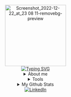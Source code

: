 

<div align="center">




<br>
<div>
  <div align=center>
      <img height="200" alt="Screenshot_2022-12-22_at_23 08 11-removebg-preview" src="https://img.freepik.com/vector-gratis/chica-usando-laptop-codigo-binario_1308-114505.jpg?w=740&t=st=1680707289~exp=1680707889~hmac=9138334f48abdd78293565038b57b8fe9699b7cc08df666c6584507f9bcbb4a1" alt="Avatar photo of Chris">
  </div>
  <div align=center>
      <a href="https://git.io/typing-svg"><img src="https://readme-typing-svg.demolab.com?font=VT323&size=35&duration=3500&pause=300&color=A89568&center=true&vCenter=true&width=500&lines=Hey%2C+I'm+Chris;Welcome+to+my+profile!;Description+of+myself%3A;Front+End+Developer;Enthusiast;Chess+lover;Run+lover;Young+at+heart" alt="Typing SVG" /></a>
  </div>
</div>

<details>
<summary>About me</summary>

[//]: # (You must have a lf before the markdown element when inside a block for it to work: https://stackoverflow.com/questions/29368902/how-can-i-wrap-my-markdown-in-an-html-div)

<div align="left">

```js
/**
 * Represents me.
 * @constructor
 * @param {string} city - Santiago, Chile.
 * @param {string} languagues - English, Spanish.
 * @param {string} jobTitle - Front End Developer.
 * @param {string} approachable - Yes, to collaborate on projects.
 * @param {Date} birthday - 20 May
 * @throws {Pets} Cat lover.
 */
```

</div>

</details>

<details>
<summary>Tools</summary>
<div>
  <p style="display: inline-block;" align="center">
    <kbd>
      <kbd>Programming Languages</kbd>
      <br>
      <br>
      <img width="30px" src="https://cdn.jsdelivr.net/gh/devicons/devicon/icons/javascript/javascript-original.svg" /> 
    </kbd>
    <kbd>
      <kbd>Back-end</kbd>
      <br>
      <br>
      <img width="30px" src="https://cdn.jsdelivr.net/gh/devicons/devicon/icons/nodejs/nodejs-original.svg" />
    </kbd>
    <kbd>
      <kbd>Front-end</kbd>
      <br>
      <br>
      <img width="30px" src="https://cdn.jsdelivr.net/gh/devicons/devicon/icons/html5/html5-original.svg" /> 
      <img width="30px" src="https://cdn.jsdelivr.net/gh/devicons/devicon/icons/css3/css3-plain-wordmark.svg" /> 
      <img width="30px" src="https://cdn.jsdelivr.net/gh/devicons/devicon/icons/bootstrap/bootstrap-plain.svg" /> 
    </kbd>
    <kbd>
      <kbd>Database</kbd>
      <br>
      <br>
      <img width="30px" src="https://cdn.jsdelivr.net/gh/devicons/devicon/icons/mysql/mysql-plain.svg" />
     </kbd>
    <kbd>
      <kbd>Tools</kbd>
      <br>
      <br>
      <img width="30px" src="https://cdn.jsdelivr.net/gh/devicons/devicon/icons/vscode/vscode-original.svg" />
    </kbd>
     <kbd>
      <kbd>Library/FrameWorks</kbd>
      <br>
      <br>
      <img width="30px" src="https://upload.wikimedia.org/wikipedia/commons/thumb/c/cf/Angular_full_color_logo.svg/2048px-Angular_full_color_logo.svg.png" />
      <img width="30px" src="https://cdn.jsdelivr.net/gh/devicons/devicon/icons/bootstrap/bootstrap-original.svg" />
    </kbd>
  </p>
</div>
</details>

  <details>
  <summary>My Github Stats</summary>
<p align="center">

  <img width="50%" src="https://github-readme-stats.vercel.app/api?username=chrisolivos&theme=algolia&show_icons=true&bg_color=transparent&title_color=navy&text_color=black" />
 </br>
  <img width="50%" src="https://github-readme-streak-stats.herokuapp.com/?user=chrisolivos"/>
 </br>
  


</p>

  
<details>
  <summary>Quote</summary>
  <br>
  One of my favourite quotes
  <blockquote>
    “Can I say something? Um, I’m the type of person that if you ask me a question and I don’t know the answer, I’m gonna tell you that I don’t know. But I bet you what, I know how to find the answer and I will find the answer.”
    <br><strong>Chris Gardner interpreted by Will Smith in the movie "Pursuit of Happyness" (2006)</strong>
  </blockquote>



  </td>
  </tr>
</table>
</details>

</details>



</div>

<div align=center>
  <a href="https://www.linkedin.com/in/chris-olivos/"><img src="https://img.shields.io/static/v1?style=for-the-badge&message=LinkedIn&color=0A66C2&logo=LinkedIn&logoColor=FFFFFF&label=" alt="LinkedIn" /></a>
 </div>

